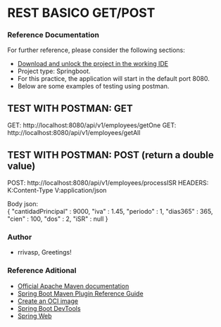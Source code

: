 # REST BASICO GET/POST

### Reference Documentation
For further reference, please consider the following sections:

* [Download and unlock the project in the working IDE](https://github.com/rriverdev/RestBasico.git)
* Project type: Springboot.
* For this practice, the application will start in the default port 8080.
* Below are some examples of testing using postman.


## TEST WITH POSTMAN: GET 

GET: http://localhost:8080/api/v1/employees/getOne
GET: http://localhost:8080/api/v1/employees/getAll

## TEST WITH POSTMAN: POST (return a double value)

POST: http://localhost:8080/api/v1/employees/processISR
HEADERS: 
    K:Content-Type V:application/json

Body json:    
 {
     "cantidadPrincipal" : 9000,
     "iva" : 1.45,
     "periodo" : 1,
     "dias365" : 365,
     "cien" : 100,
     "dos" : 2,
     "iSR" : null
 }

### Author
* rrivasp, Greetings!

### Reference Aditional

* [Official Apache Maven documentation](https://maven.apache.org/guides/index.html)
* [Spring Boot Maven Plugin Reference Guide](https://docs.spring.io/spring-boot/docs/2.4.5/maven-plugin/reference/html/)
* [Create an OCI image](https://docs.spring.io/spring-boot/docs/2.4.5/maven-plugin/reference/html/#build-image)
* [Spring Boot DevTools](https://docs.spring.io/spring-boot/docs/2.4.5/reference/htmlsingle/#using-boot-devtools)
* [Spring Web](https://docs.spring.io/spring-boot/docs/2.4.5/reference/htmlsingle/#boot-features-developing-web-applications)

